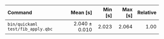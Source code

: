 | Command | Mean [s] | Min [s] | Max [s] | Relative |
|:---|---:|---:|---:|---:|
| `bin/quickaml test/fib_apply.qbc` | 2.040 ± 0.010 | 2.023 | 2.064 | 1.00 |
